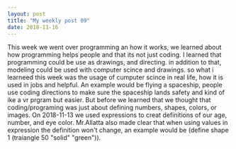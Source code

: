 ```yaml
---
layout: post
title: "My weekly post 09"
date: 2018-11-16
---
```


This week we went over programming an how it works, we learned about how programming helps people and that its not just coding. I learned that programming could be use as drawings, and directing. in addition to that, modeling could be used with computer scince and drawings. so what i learneed this week was the usage of cumputer scince in real life, how it is used in jobs and helpful. An example would be flying a spaceship, people use coding directions to make sure the spaceship lands safety and kind of ike a vr prgram but easier. But before we learned that we thought that coding/programing was just about defining numbers, shapes, colors, or images. On 2018-11-13 we used expressions to creat definitions of our age, number, and eye color. Mr.Allatta also made clear that when using values in expression the definition won't change, an example would be (define shape 1 (traiangle 50 "solid" "green")).
